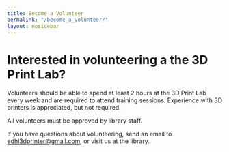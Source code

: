 ```yaml
---
title: Become a Volunteer
permalink: "/become_a_volunteer/"
layout: nosidebar
---
```


# Interested in volunteering a the 3D Print Lab?

Volunteers should be able to spend at least 2 hours at the 3D Print Lab every
week and are required to attend training sessions. Experience with 3D printers
is appreciated, but not required.

All volunteers must be approved by library staff.

If you have questions about volunteering, send an email to
<edhl3dprinter@gmail.com>, or visit us at the library.  
